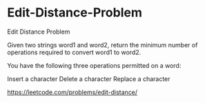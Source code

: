 # Edit-Distance-Problem
Edit Distance Problem

Given two strings word1 and word2, return the minimum number of operations required to convert word1 to word2.

You have the following three operations permitted on a word:

Insert a character
Delete a character
Replace a character

https://leetcode.com/problems/edit-distance/
